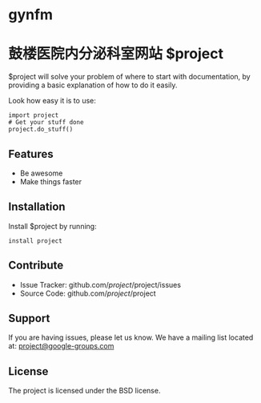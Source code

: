 # gynfm
鼓楼医院内分泌科室网站
$project
========
 
$project will solve your problem of where to start with documentation,
by providing a basic explanation of how to do it easily.
 
Look how easy it is to use:
 
    import project
    # Get your stuff done
    project.do_stuff()
 
Features
--------
 
- Be awesome
- Make things faster
 
Installation
------------
 
Install $project by running:
 
    install project
 
Contribute
----------
 
- Issue Tracker: github.com/$project/$project/issues
- Source Code: github.com/$project/$project
 
Support
-------
 
If you are having issues, please let us know.
We have a mailing list located at: project@google-groups.com
 
License
-------
 
The project is licensed under the BSD license.
